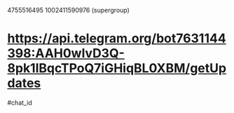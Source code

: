 4755516495
1002411590976 (supergroup)

# https://api.telegram.org/bot7631144398:AAH0wlvD3Q-8pk1lBqcTPoQ7iGHiqBL0XBM/getUpdates
#chat_id